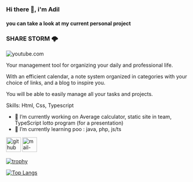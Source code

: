 ### Hi there 👋, i'm Adil
#### you can take a look at my current personal project 
### SHARE STORM 🌩 
![youtube.com](https://user-images.githubusercontent.com/98839796/214799096-5821f490-4dac-4e1b-9051-f980fe6cbc94.png)

Your management tool for organizing your daily and professional life. 

With an efficient calendar, a note system organized in categories with your choice of links, and a blog to inspire you. 

You will be able to easily manage all your tasks and projects.


Skills: Html, Css, Typescript

- 🔭 I’m currently working on Average calculator, static site in team, TypeScript lotto program (for a presentation) 
- 🌱 I’m currently learning poo : java, php, js/ts 


[<img src='https://cdn.jsdelivr.net/npm/simple-icons@3.0.1/icons/github.svg' alt='github' height='40'>](https://github.com/adbme)  [<img src='https://cdn.jsdelivr.net/npm/simple-icons@3.0.1/icons/mail-dot-ru.svg' alt='mail-dot-ru' height='40'>](mailto:adil.bouamrioune@jobtrek.ch)  

[![trophy](https://github-profile-trophy.vercel.app/?username=adbme)](https://github.com/ryo-ma/github-profile-trophy)

[![Top Langs](https://github-readme-stats.vercel.app/api/top-langs/?username=adbme)](https://github.com/anuraghazra/github-readme-stats)

